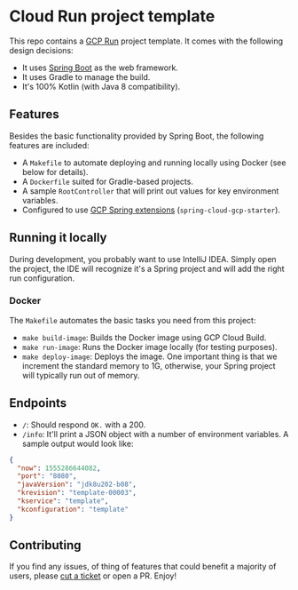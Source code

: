 # Cloud Run project template

This repo contains a [GCP Run](https://cloud.google.com/run/) project template. It comes with the following design decisions:
- It uses [Spring Boot](/HELP.md) as the web framework.
- It uses Gradle to manage the build.
- It's 100% Kotlin (with Java 8 compatibility).

## Features

Besides the basic functionality provided by Spring Boot, the following features are included:
- A `Makefile` to automate deploying and running locally using Docker (see below for details).
- A `Dockerfile` suited for Gradle-based projects.
- A sample `RootController` that will print out values for key environment variables.
- Configured to use [GCP Spring extensions](https://github.com/spring-cloud/spring-cloud-gcp) (`spring-cloud-gcp-starter`). 

## Running it locally

During development, you probably want to use IntelliJ IDEA. Simply open the project, the IDE will recognize it's a Spring project and will add the right run configuration.

### Docker

The `Makefile` automates the basic tasks you need from this project:
- `make build-image`: Builds the Docker image using GCP Cloud Build.
- `make run-image`: Runs the Docker image locally (for testing purposes).
- `make deploy-image`: Deploys the image. One important thing is that we increment the standard memory to 1G, otherwise, your Spring project will typically run out of memory.

## Endpoints

- `/`: Should respond `OK.` with a 200.
- `/info`: It'll print a JSON object with a number of environment variables. A sample output would look like:

```json
{
  "now": 1555286644082,
  "port": "8080",
  "javaVersion": "jdk8u202-b08",
  "krevision": "template-00003",
  "kservice": "template",
  "kconfiguration": "template"
}

```

## Contributing

If you find any issues, of thing of features that could benefit a majority of users, please [cut a ticket](https://github.com/zugaldia/cloudrun-template/issues) or open a PR. Enjoy!
